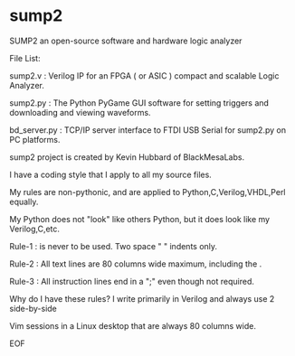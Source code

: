 # sump2
SUMP2 an open-source software and hardware logic analyzer

File List:

  sump2.v      : Verilog IP for an FPGA ( or ASIC ) compact and scalable Logic Analyzer.
  
  sump2.py     : The Python PyGame GUI software for setting triggers and downloading and viewing waveforms.
  
  bd_server.py : TCP/IP server interface to FTDI USB Serial for sump2.py on PC platforms.

sump2 project is created by Kevin Hubbard of BlackMesaLabs.

I have a coding style that I apply to all my source files. 

My rules are non-pythonic, and are applied to Python,C,Verilog,VHDL,Perl equally.

My Python does not "look" like others Python, but it does look like my Verilog,C,etc.

Rule-1 : <TAB> is never to be used. Two space "  " indents only.

Rule-2 : All text lines are 80 columns wide maximum, including the <CR><LF>.

Rule-3 : All instruction lines end in a ";" even though not required.


Why do I have these rules? I write primarily in Verilog and always use 2 side-by-side

Vim sessions in a Linux desktop that are always 80 columns wide.



EOF
